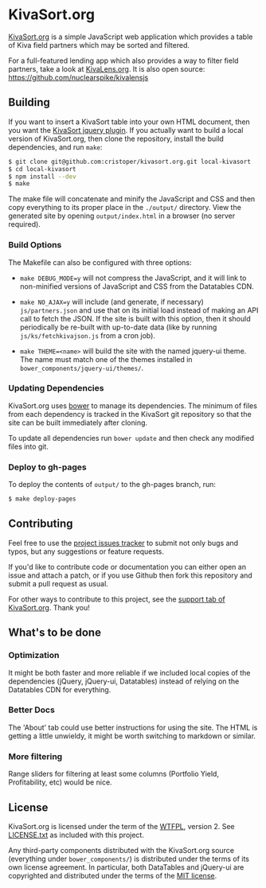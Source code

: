 # KivaSort.org

[KivaSort.org](http://KivaSort.org) is a simple JavaScript web application which provides a table of Kiva field partners which may be sorted and filtered.

For a full-featured lending app which also provides a way to filter field partners, take a look at [KivaLens.org](http://www.kivalens.org/react/#/search). It is also open source: https://github.com/nuclearspike/kivalensjs

## Building

If you want to insert a KivaSort table into your own HTML document, then you want the [KivaSort jquery plugin](https://github.com/cristoper/jquery-KivaSort). If you actually want to build a local version of KivaSort.org, then clone the repository, install the build dependencies, and run `make`:

```sh
$ git clone git@github.com:cristoper/kivasort.org.git local-kivasort
$ cd local-kivasort
$ npm install --dev
$ make
```

The make file will concatenate and minify the JavaScript and CSS and then copy everything to its proper place in the `./output/` directory. View the generated site by opening `output/index.html` in a browser (no server required).

### Build Options

The Makefile can also be configured with three options:

- `make DEBUG_MODE=y` will not compress the JavaScript, and it will link to non-minified versions of JavaScript and CSS from the Datatables CDN.

- `make NO_AJAX=y` will include (and generate, if necessary) `js/partners.json` and use that on its initial load instead of making an API call to fetch the JSON. If the site is built with this option, then it should periodically be re-built with up-to-date data (like by running `js/ks/fetchkivajson.js` from a cron job).

- `make THEME=<name>` will build the site with the named jquery-ui theme. The name must match one of the themes installed in `bower_components/jquery-ui/themes/`.

### Updating Dependencies

KivaSort.org uses [bower](http://bower.io/) to manage its dependencies. The minimum of files from each dependency is tracked in the KivaSort git repository so that the site can be built immediately after cloning.

To update all dependencies run `bower update` and then check any modified files into git.

### Deploy to gh-pages

To deploy the contents of `output/` to the gh-pages branch, run:

```sh
$ make deploy-pages
```

## Contributing

Feel free to use the [project issues tracker](https://github.com/cristoper/kivasort.org/issues) to submit not only bugs and typos, but any suggestions or feature requests.

If you'd like to contribute code or documentation you can either open an issue and attach a patch, or if you use Github then fork this repository and submit a pull request as usual.

For other ways to contribute to this project, see the [support tab of KivaSort.org](http://www.kivasort.org/#support). Thank you!

## What's to be done

### Optimization

It might be both faster and more reliable if we included local copies of the dependencies (jQuery, jQuery-ui, Datatables) instead of relying on the Datatables CDN for everything.

### Better Docs

The 'About' tab could use better instructions for using the site. The HTML is getting a little unwieldy, it might be worth switching to markdown or similar.

### More filtering

Range sliders for filtering at least some columns (Portfolio Yield, Profitability, etc) would be nice.

## License

KivaSort.org is licensed under the term of the [WTFPL](http://www.wtfpl.net/about/), version 2. See [LICENSE.txt](LICENSE.txt) as included with this project.

Any third-party components distributed with the KivaSort.org source (everything under `bower_components/`) is distributed under the terms of its own license agreement. In particular, both DataTables and jQuery-ui are copyrighted and distributed under the terms of the [MIT license](https://tldrlegal.com/license/mit-license).
